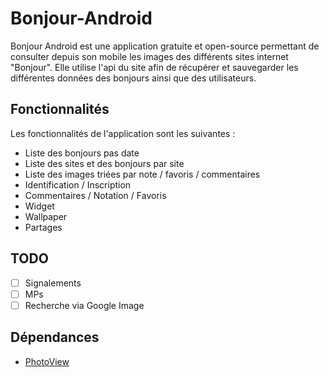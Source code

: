 # Bonjour-Android

Bonjour Android est une application gratuite et open-source permettant de consulter depuis son mobile les images des différents sites internet "Bonjour". Elle utilise l'api du site afin de récupérer et sauvegarder les différentes données des bonjours ainsi que des utilisateurs.

## Fonctionnalités

Les fonctionnalités de l'application sont les suivantes :
* Liste des bonjours pas date
* Liste des sites et des bonjours par site
* Liste des images triées par note / favoris / commentaires
* Identification / Inscription
* Commentaires / Notation / Favoris
* Widget
* Wallpaper
* Partages

## TODO

* [ ] Signalements
* [ ] MPs
* [ ] Recherche via Google Image

## Dépendances

* [PhotoView](https://github.com/chrisbanes/PhotoView)
